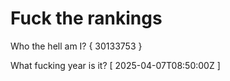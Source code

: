 # Fuck the rankings

Who the hell am I?
{ 30133753 }

What fucking year is it?
[ 2025-04-07T08:50:00Z ]
